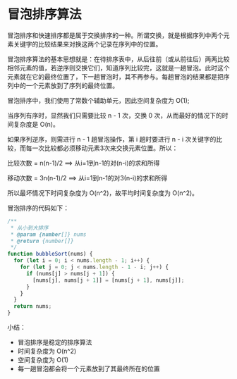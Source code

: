 # 冒泡排序算法

冒泡排序和快速排序都是属于交换排序的一种。所谓交换，就是根据序列中两个元素关键字的比较结果来对换这两个记录在序列中的位置。

冒泡排序算法的基本思想就是：在待排序表中，从后往前（或从前往后）两两比较相邻元素的值，若逆序则交换它们，知道序列比较完，这就是一趟冒泡。此时这个元素就在它的最终位置了，下一趟冒泡时，其不再参与。每趟冒泡的结果都是把序列中的一个元素放到了序列的最终位置。

冒泡排序中，我们使用了常数个辅助单元，因此空间复杂度为 O(1);

当序列有序时，显然我们只需要比较 n - 1 次，交换 0 次，从而最好的情况下的时间复杂度是 O(n)。

如果序列逆序，则需进行 n - 1 趟冒泡操作，第 i 趟时要进行 n - i 次关键字的比较，而每一次比较都必须移动元素3次来交换元素位置。所以：

比较次数 = n(n-1)/2   ==>  从i=1到n-1的对(n-i)的求和所得

移动次数 = 3n(n-1)/2  ==>  从i=1到n-1的对3(n-i)的求和所得

所以最坏情况下时间复杂度为 O(n^2)，故平均时间复杂度为 O(n^2)。

冒泡排序的代码如下：

```javascript
/**
 * 从小到大排序
 * @param {number[]} nums
 * @return {number[]}
 */
function bubbleSort(nums) {
  for (let i = 0; i < nums.length - 1; i++) {
    for (let j = 0; j < nums.length - 1 - i; j++) {
      if (nums[j] > nums[j + 1]) {
        [nums[j], nums[j + 1]] = [nums[j + 1], nums[j]];
      }
    }
  }
  return nums;
}
```

小结：

- 冒泡排序是稳定的排序算法
- 时间复杂度为 O(n^2)
- 空间复杂度为 O(1)
- 每一趟冒泡都会将一个元素放到了其最终所在的位置
